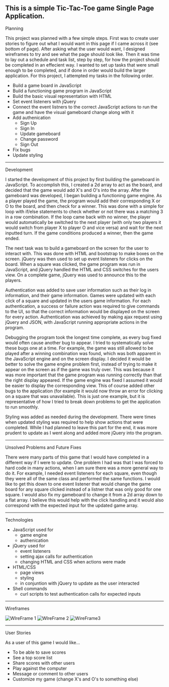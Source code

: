 This is a simple Tic-Tac-Toe game Single Page Application.
---
Planning

This project was planned with a few simple steps.  First was to create user stories to figure out what I would want in this page if I came across it (see bottom of page).  After asking what the user would want, I designed wireframes to try and see what the page should look like.  Then it was time to lay out a schedule and task list, step by step, for how the project should be completed in an effecient way. I wanted to set up tasks that were small enough to be completed, and if done in order would build the larger application.  For this project, I attempted my tasks in the following order.

  - Build a game board in JavaScript
  - Build a functioning game program in JavaScript
  - Build the basic visual representation with HTML
  - Set event listeners with jQuery
  - Connect the event listners to the correct JavaScript actions to run the game and have the visual gameboard change along with it
  - Add authenication
    - Sign Up
    - Sign In
    - Update gameboard
    - Change password
    - Sign Out
  - Fix bugs
  - Update styling

---
Development

I started the development of this project by first building the gameboard in JavaScript.  To accomplish this, I created a 2d array to act as the board, and decided that the game would add X's and O's into the array.  After the gameboard was developed, I began building a functioning game engine.  As a player played the game, the program would add their corresponding X or O to the board, and then check for a winner.  This was done with a simple for loop with if/else statements to check whether or not there was a matching 3 in a row combination.  If the loop came back with no winner, the player would automatically be switched to the next player (with only two players it would switch from player X to player O and vice versa) and wait for the next inputted turn.  If the game conditions produced a winner, then the game ended.

The next task was to build a gameboard on the screen for the user to interact with.  This was done with HTML and bootstrap to make boxes on the screen.  jQuery was then used to set up event listeners for clicks on the board.  When a square was clicked, the game program was run in JavaScript, and jQuery handled the HTML and CSS switches for the users view.  On a complete game, jQuery was used to announce this to the players.

Authentication was added to save user information such as their log in information, and their game information.  Games were updated with each click of a square and updated in the users game information.  For each authentication, a success or failure action was required to give commands to the UI, so that the correct information would be displayed on the screen for every action.  Authentication was achieved by making ajax request using jQuery and JSON, with JavaScript running appropriate actions in the program.

Debugging the program took the longest time complete, as every bug fixed would often cause another bug to appear.  I tried to systematically solve these bugs one at a time.  For example, the game was still allowed to be played after a winning combination was found, which was both apparent in the JavaScript engine and on the screen display.  I decided it would be better to solve the game engine problem first, instead of trying to make it appear on the screen as if the game was truly over.  This was because it was more important that the game program was running correctly than that the right display appeared.  If the game engine was fixed I assumed it would be easier to display the corresponding view.  This of course added other bugs to the application (for example it would now throw an error for clicking on a square that was unavailable).  This is just one example, but it is representative of how I tried to break down problems to get the application to run smoothly.

Styling was added as needed during the development.  There were times when updated styling was required to help show actions that were completed.  While I had planned to leave this part for the end, it was more prudent to update as I went along and added more jQuery into the program.

---
Unsolved Problems and Future Fixes

There were many parts of this game that I would have completed in a different way if I were to update.  One problem I had was that I was forced to hard code in many actions, when I am sure there was a more general way to do it.  For example, I needed event listeners for each square, even though they were all of the same class and performed the same functions.  I would like to get this down to one event listener that would change the game board for any square clicked instead of a listner that was only good for one square.  I would also fix my gameboard to change it from a 2d array down to a flat array.  I believe this would help with the click handling and it would also correspond with the expected input for the updated game array.

---
Technologies

- JavaScript used for
  - game engine
  - authenication
- jQuery used for
  - event listeners
  - setting ajax calls for authentication
  - changing HTML and CSS when actions were made
- HTML/CSS
  - page views
  - styling
  - in conjuntion with jQuery to update as the user interacted
- Shell commands
  - curl scripts to test authentication calls for expected inputs

---
Wireframes

![WIreFrame 1](https://i.imgur.com/3v3Iwey.jpg)
![WIreFrame 2](https://i.imgur.com/Mzjw9AO.jpg)
![WireFrame3](https://i.imgur.com/BjWB3YH.jpg)

---
User Stories

As a user of this game I would like...
  - To be able to save scores
  - See a top score list
  - Share scores with other users
  - Play against the computer
  - Message or comment to other users
  - Customize my game (change X's and O's to something else)
